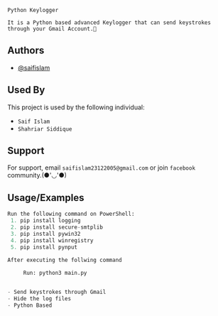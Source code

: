 
`Python Keylogger`

`It is a Python based advanced Keylogger that can send keystrokes through your Gmail Account.🙂
`


## Authors

- [@saifislam](https://www.github.com/sa-if)


## Used By

This project is used by the following individual:

- `Saif Islam`  
- `Shahriar Siddique`


## Support

For support, email `saifislam23122005@gmail.com` or join `facebook` community.(●'◡'●)


## Usage/Examples

```python
Run the following command on PowerShell:
 1. pip install logging
 2. pip install secure-smtplib
 3. pip install pywin32
 4. pip install winregistry
 5. pip install pynput

After executing the follwing command
     
     Run: python3 main.py 


- Send keystrokes through Gmail
- Hide the log files
- Python Based


